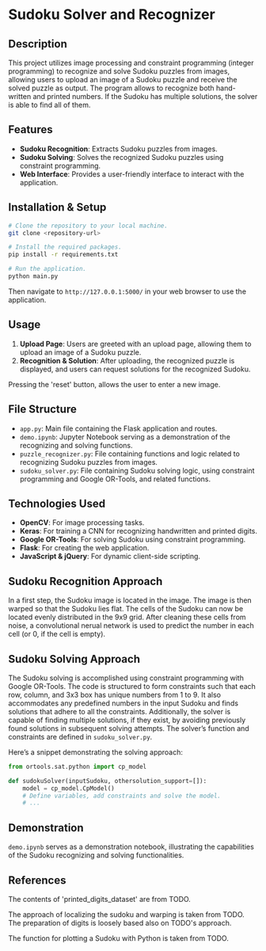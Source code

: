 # Sudoku Solver and Recognizer

## Description
This project utilizes image processing and constraint programming (integer programming) to recognize and solve Sudoku puzzles from images, allowing users to upload an image of a Sudoku puzzle and receive the solved puzzle as output. The program allows to recognize both hand-written and printed numbers. If the Sudoku has multiple solutions, the solver is able to find all of them.

## Features
- **Sudoku Recognition**: Extracts Sudoku puzzles from images.
- **Sudoku Solving**: Solves the recognized Sudoku puzzles using constraint programming.
- **Web Interface**: Provides a user-friendly interface to interact with the application.

## Installation & Setup
```sh
# Clone the repository to your local machine.
git clone <repository-url>

# Install the required packages.
pip install -r requirements.txt

# Run the application.
python main.py
```
Then navigate to `http://127.0.0.1:5000/` in your web browser to use the application.

## Usage
1. **Upload Page**: Users are greeted with an upload page, allowing them to upload an image of a Sudoku puzzle.
2. **Recognition & Solution**: After uploading, the recognized puzzle is displayed, and users can request solutions for the recognized Sudoku.

Pressing the 'reset' button, allows the user to enter a new image.

## File Structure
- `app.py`: Main file containing the Flask application and routes.
- `demo.ipynb`: Jupyter Notebook serving as a demonstration of the recognizing and solving functions.
- `puzzle_recognizer.py`: File containing functions and logic related to recognizing Sudoku puzzles from images.
- `sudoku_solver.py`: File containing Sudoku solving logic, using constraint programming and Google OR-Tools, and related functions.

## Technologies Used
- **OpenCV**: For image processing tasks.
- **Keras**: For training a CNN for recognizing handwritten and printed digits.
- **Google OR-Tools**: For solving Sudoku using constraint programming.
- **Flask**: For creating the web application.
- **JavaScript & jQuery**: For dynamic client-side scripting.

## Sudoku Recognition Approach
In a first step, the Sudoku image is located in the image. The image is then warped so that the Sudoku lies flat. The cells of the Sudoku can now be located evenly distributed in the 9x9 grid. After cleaning these cells from noise, a convolutional nerual network is used to predict the number in each cell (or 0, if the cell is empty).

## Sudoku Solving Approach
The Sudoku solving is accomplished using constraint programming with Google OR-Tools. The code is structured to form constraints such that each row, column, and 3x3 box has unique numbers from 1 to 9. It also accommodates any predefined numbers in the input Sudoku and finds solutions that adhere to all the constraints. Additionally, the solver is capable of finding multiple solutions, if they exist, by avoiding previously found solutions in subsequent solving attempts. The solver’s function and constraints are defined in `sudoku_solver.py`.

Here’s a snippet demonstrating the solving approach:
```python
from ortools.sat.python import cp_model

def sudokuSolver(inputSudoku, othersolution_support=[]):
    model = cp_model.CpModel()
    # Define variables, add constraints and solve the model.
    # ...
```

## Demonstration
`demo.ipynb` serves as a demonstration notebook, illustrating the capabilities of the Sudoku recognizing and solving functionalities.

## References
The contents of 'printed_digits_dataset' are from TODO.

The approach of localizing the sudoku and warping is taken from TODO. The preparation of digits is loosely based also on TODO's approach.

The function for plotting a Sudoku with Python is taken from TODO.
